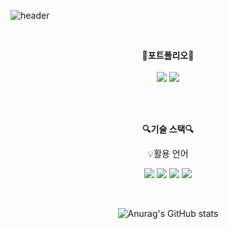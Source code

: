 ![header](https://capsule-render.vercel.app/api?type=waving&color=auto&height=300&section=header&text=welcome&fontSize=90&animation=fadeIn&fontAlignY=38&desc=sandeul2%20GitHub%20Profile&descAlignY=51&descAlign=62)

<br>

<p align="center">
    <Strong>🚀포트폴리오🚀</Strong><br><br>
    <a href="https://popiiy53blog.tistory.com/" target="_blank"><img src="https://img.shields.io/badge/Tistory-000000?style=flat&logo=Tistory&logoColor=white"/></a>
    <a href="mailto:sandeul98s@gmail.com"><img src="https://img.shields.io/badge/Gmail-d14836?style=flat-square&logo=Gmail&logoColor=white&link=sandeul98s@gmail.com"/></a>

</p>
    
</p>

<br>

<br>

<p align="center">
    <Strong>🔍기술 스택🔍</Strong><br>
  
<p align="center">
    💡활용 언어
</p>

<p align="center" display="inline-block">
  <img src="https://img.shields.io/badge/linux-FCC624?style=for-the-badge&logo=linux&logoColor=black"> 
  <img src="https://img.shields.io/badge/C-A8B9CC?style=for-the-badge&logo=C&logoColor=white">
  <img src="https://img.shields.io/badge/c++-%2300599C.svg?style=for-the-badge&logo=c%2B%2B&logoColor=white"/>
  <img src="https://img.shields.io/badge/Docker-2496ED?style=for-the-badge&logo=Docker&logoColor=white"/>
</p>

<br>

<div align=center>


![Anurag's GitHub stats](https://github-readme-stats.vercel.app/api?username=sandeul2&show_icons=true&theme=white)
